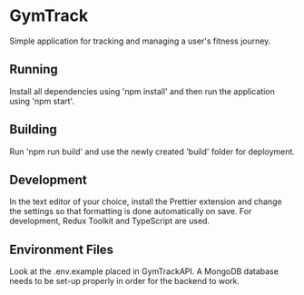 # GymTrack

Simple application for tracking and managing a user's fitness journey.

## Running

Install all dependencies using 'npm install' and then run the application using 'npm start'.

## Building

Run 'npm run build' and use the newly created 'build' folder for deployment.

## Development

In the text editor of your choice, install the Prettier extension and change the settings so that formatting is done automatically on save.
For development, Redux Toolkit and TypeScript are used.

## Environment Files

Look at the .env.example placed in GymTrackAPI. A MongoDB database needs to be set-up properly in order for the backend to work.

